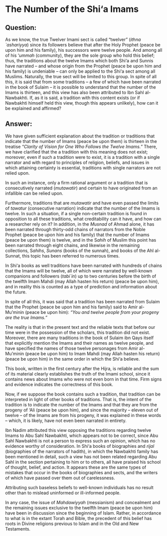 The Number of the Shi‘a Imams
=============================

Question:
---------

As we know, the true Twelver Imami sect is called “twelver” (*ithna
\`ashariyya*) since its followers believe that after the Holy Prophet
(peace be upon him and his family), his successors were twelve people.
And among all of his ‘*ummah* (community), they are the sole group who
hold this belief; thus, the traditions about the twelve Imams which both
Shi‘a and Sunnis have narrated – and whose origin from the Prophet
(peace be upon him and his family) is undeniable – can only be applied
to the Shi‘a sect among all Muslims. Naturally, the true sect will be
limited to this group. In spite of all this, it is said that from some
traditions – a few of which have been narrated in the book of Sulaim –
it is possible to understand that the number of the Imams is thirteen,
and this view has also been attributed to Ibn Sahl al-Nawbakhti. If, as
it is said, a tradition with this content exists (or if Nawbakhti
himself held this view, though this appears unlikely), how can it be
explained and affirmed?

Answer:
-------

We have given sufficient explanation about the tradition or traditions
that indicate that the number of Imams (peace be upon them) is thirteen
in the treatise *“Clarity of Vision for One Who Follows the Twelve
Imams.”* There, we have clarified that the a tradition with this meaning
does not exist; moreover, even if such a tradition were to exist, it is
a tradition with a single narrator and with regard to principles of
religion, beliefs, and issues in which attaining certainty is essential,
traditions with single narrators are not relied upon.

In such an instance, only a firm rational argument or a tradition that
is consecutively narrated (*mutawatir*) and certain to have originated
from an infallible can be relied upon.

Furthermore, traditions that are *mutawatir* and have even passed the
limits of *tawatur* (consecutive narration) indicate that the number of
the Imams is twelve. In such a situation, if a single non-certain
tradition is found in opposition to all these traditions, what
creditability can it have, and how can a researcher rely on it? In
addition, in the *Musnad* of Ahmad alone, it has been narrated through
thirty-odd chains of narrators from the Noble Prophet (peace be upon him
and his family) that the number of Imams (peace be upon them) is twelve,
and in the S*ahih* of Muslim this point has been narrated through eight
chains, and likewise in the remaining collections, S*ahihs*, *Sunans*
(books of the sunnah), and books of the Ahl al-Sunnat, this topic has
been referred to numerous times.

In Shi‘a books as well traditions have been narrated with hundreds of
chains that the Imams will be twelve, all of which were narrated by
well-known companions and followers (*tabi\`in*) up to two centuries
before the birth of the twelfth Imam Mahdi (may Allah hasten his return)
(peace be upon him), and in reality this is counted as a type of
prediction and information about the future.

In spite of all this, it was said that a tradition has been narrated
from Sulaim that the Prophet (peace be upon him and his family) said to
Amir al-Mu’minin (peace be upon him): *“You and twelve people from your
progeny are the true Imams.”*

The reality is that in the present text and the reliable texts that
before our time were in the possession of the scholars, this tradition
did not exist. Moreover, there are many traditions in the book of Sulaim
ibn Qays itself that explicitly mention the Imams and their names as
twelve people, and have specified the names of those twelve personages
from Amir al-Mu’minin (peace be upon him) to Imam Mahdi (may Allah
hasten his return) (peace be upon him) in the same order in which the
Shi‘a believe.

This book, written in the first century after the Hijra, is reliable and
the sum of its material clearly establishes the truth of the Imami
school, since it contains news about Imams who were not even born in
that time. Firm signs and evidence indicates the correctness of this
book.

Now, if we suppose the book contains such a tradition, that tradition
can be interpreted in light of other books of traditions. That is, the
intent of the tradition is to indicate the number of the Imams and that
they are from the progeny of ‘Ali (peace be upon him), and since the
majority – eleven out of twelve – of the Imams are from his progeny, it
was explained in these words – which, it is likely, have not even been
narrated in entirety.

Ibn Nadim attributed this view opposing the traditions regarding twelve
Imams to Abu Sahl Nawbakhti, which appears not to be correct, since Abu
Sahl Nawbakhti is not a person to express such an opinion, which has no
evidence worthy of consideration. In Shi‘a books of biographies and
*rijal* (biographies of the narrators of hadith), in which the Nawbakhti
family has been mentioned in detail, such a view has not been related
regarding Abu Sahl in the section pertaining to him or to others, all
have praised his school of thought, belief, and action. It appears these
are the same types of mistakes that occur in the books of biographies
and sects, and the writers of which have passed over them out of
carelessness.

Attributing such baseless beliefs to well-known individuals has no
result other than to mislead uninformed or ill-informed people.

In any case, the issue of *Mahdawiyyah* (messianism) and concealment and
the remaining issues exclusive to the twelfth Imam (peace be upon him)
have been in discussion since the beginning of Islam. Rather, in
accordance to what is in the extant Torah and Bible, the precedent of
this belief has roots in Divine religions previous to Islam and in the
Old and New Testaments.



